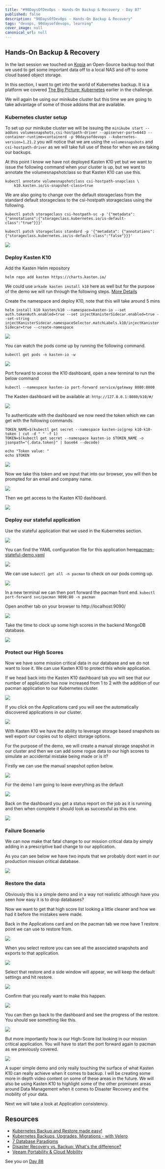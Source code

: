 ```yaml
---
title: "#90DaysOfDevOps - Hands-On Backup & Recovery - Day 87"
published: false
description: "90DaysOfDevOps - Hands-On Backup & Recovery"
tags: "devops, 90daysofdevops, learning"
cover_image: null
canonical_url: null
---
```

## Hands-On Backup & Recovery

In the last session we touched on [Kopia](https://kopia.io/) an Open-Source backup tool that we used to get some important data off to a local NAS and off to some cloud based object storage. 

In this section, I want to get into the world of Kubernetes backup. It is a platform we covered [The Big Picture: Kubernetes](Days/day49.md) earlier in the challenge. 

We will again be using our minikube cluster but this time we are going to take advantage of some of those addons that are available. 

### Kubernetes cluster setup 

To set up our minikube cluster we will be issuing the `minikube start --addons volumesnapshots,csi-hostpath-driver --apiserver-port=6443 --container-runtime=containerd -p 90daysofdevops --kubernetes-version=1.21.2` you will notice that we are using the `volumesnapshots` and `csi-hostpath-driver` as we will take full use of these for when we are taking our backups. 

At this point I know we have not deployed Kasten K10 yet but we want to issue the following command when your cluster is up, but we want to annotate the volumesnapshotclass so that Kasten K10 can use this. 

```
kubectl annotate volumesnapshotclass csi-hostpath-snapclass \
    k10.kasten.io/is-snapshot-class=true
```

We are also going to change over the default storageclass from the standard default storageclass to the csi-hostpath storageclass using the following. 

```
kubectl patch storageclass csi-hostpath-sc -p '{"metadata": {"annotations":{"storageclass.kubernetes.io/is-default-class":"true"}}}'

kubectl patch storageclass standard -p '{"metadata": {"annotations":{"storageclass.kubernetes.io/is-default-class":"false"}}}'
```

![](Images/Day87_Data1.png)

### Deploy Kasten K10 

Add the Kasten Helm repository

`helm repo add kasten https://charts.kasten.io/`

We could use `arkade kasten install k10` here as well but for the purpose of the demo we will run through the following steps. [More Details](https://blog.kasten.io/kasten-k10-goes-to-the-arkade)

Create the namespace and deploy K10, note that this will take around 5 mins 

`helm install k10 kasten/k10 --namespace=kasten-io --set auth.tokenAuth.enabled=true --set injectKanisterSidecar.enabled=true --set-string injectKanisterSidecar.namespaceSelector.matchLabels.k10/injectKanisterSidecar=true --create-namespace`

![](Images/Day87_Data1.png)

You can watch the pods come up by running the following command.

`kubectl get pods -n kasten-io -w`

![](Images/Day87_Data3.png)

Port forward to access the K10 dashboard, open a new terminal to run the below command

`kubectl --namespace kasten-io port-forward service/gateway 8080:8000`

The Kasten dashboard will be available at: `http://127.0.0.1:8080/k10/#/`

![](Images/Day87_Data4.png)

To authenticate with the dashboard we now need the token which we can get with the following commands. 

```
TOKEN_NAME=$(kubectl get secret --namespace kasten-io|grep k10-k10-token | cut -d " " -f 1)
TOKEN=$(kubectl get secret --namespace kasten-io $TOKEN_NAME -o jsonpath="{.data.token}" | base64 --decode)

echo "Token value: "
echo $TOKEN
```

![](Images/Day87_Data5.png)

Now we take this token and we input that into our browser, you will then be prompted for an email and company name. 

![](Images/Day87_Data6.png)

Then we get access to the Kasten K10 dashboard. 

![](Images/Day87_Data7.png)

### Deploy our stateful application 

Use the stateful application that we used in the Kubernetes section. 

![](Images/Day55_Kubernetes1.png)

You can find the YAML configuration file for this application here[pacman-stateful-demo.yaml](Days/Kubernetes/pacman-stateful-demo.yaml)

![](Images/Day87_Data8.png)

We can use `kubectl get all -n pacman` to check on our pods coming up. 

![](Images/Day87_Data9.png)

In a new terminal we can then port forward the pacman front end. `kubectl port-forward svc/pacman 9090:80 -n pacman`

Open another tab on your browser to http://localhost:9090/ 

![](Images/Day87_Data10.png)

Take the time to clock up some high scores in the backend MongoDB database. 

![](Images/Day87_Data11.png)

### Protect our High Scores 

Now we have some mission critical data in our database and we do not want to lose it. We can use Kasten K10 to protect this whole application. 

If we head back into the Kasten K10 dashboard tab you will see that our number of application has now increased from 1 to 2 with the addition of our pacman application to our Kubernetes cluster. 

![](Images/Day87_Data12.png)

If you click on the Applications card you will see the automatically discovered applications in our cluster. 

![](Images/Day87_Data13.png)

With Kasten K10 we have the ability to leverage storage based snapshots as well export our copies out to object storage options. 

For the purpose of the demo, we will create a manual storage snapshot in our cluster and then we can add some rogue data to our high scores to simulate an accidental mistake being made or is it? 

Firstly we can use the manual snapshot option below. 

![](Images/Day87_Data14.png)

For the demo I am going to leave everything as the default 

![](Images/Day87_Data15.png)

Back on the dashboard you get a status report on the job as it is running and then when complete it should look as successful as this one. 

![](Images/Day87_Data16.png)

### Failure Scenario 

We can now make that fatal change to our mission critical data by simply adding in a prescriptive bad change to our application. 

As you can see below we have two inputs that we probably dont want in our production mission critical database.

![](Images/Day87_Data17.png)

### Restore the data

Obviously this is a simple demo and in a way not realistic although have you seen how easy it is to drop databases? 

Now we want to get that high score list looking a little cleaner and how we had it before the mistakes were made. 

Back in the Applications card and on the pacman tab we now have 1 restore point we can use to restore from. 

![](Images/Day87_Data18.png)

When you select restore you can see all the associated snapshots and exports to that application. 

![](Images/Day87_Data19.png)

Select that restore and a side window will appear, we will keep the default settings and hit restore. 

![](Images/Day87_Data20.png)

Confirm that you really want to make this happen. 

![](Images/Day87_Data21.png)

You can then go back to the dashboard and see the progress of the restore. You should see something like this. 

![](Images/Day87_Data22.png)

But more importantly how is our High-Score list looking in our mission critical application. You will have to start the port forward again to pacman as we previously covered. 

![](Images/Day87_Data23.png)

A super simple demo and only really touching the surface of what Kasten K10 can really achieve when it comes to backup. I will be creating some more in depth video content on some of these areas in the future. We will also be using Kasten K10 to highlight some of the other prominent areas around Data Management when it comes to Disaster Recovery and the mobility of your data. 

Next we will take a look at Application consistency. 

## Resources 

- [Kubernetes Backup and Restore made easy!](https://www.youtube.com/watch?v=01qcYSck1c4&t=217s)
- [Kubernetes Backups, Upgrades, Migrations - with Velero](https://www.youtube.com/watch?v=zybLTQER0yY)
- [7 Database Paradigms](https://www.youtube.com/watch?v=W2Z7fbCLSTw&t=520s)
- [Disaster Recovery vs. Backup: What's the difference?](https://www.youtube.com/watch?v=07EHsPuKXc0)
- [Veeam Portability & Cloud Mobility](https://www.youtube.com/watch?v=hDBlTdzE6Us&t=3s)

See you on [Day 88](day88.md)
